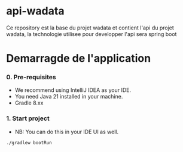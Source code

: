 # api-wadata
Ce repository est la base du projet wadata et contient l'api du projet wadata, la technologie utilisee pour developper l'api sera spring boot

# Demarragde de l'application

### 0. Pre-requisites
* We recommend using IntelliJ IDEA as your IDE.
* You need Java 21 installed in your machine.
* Gradle 8.xx

### 1. Start project
* NB: You can do this in your IDE UI as well.
```shell
./gradlew bootRun
```

